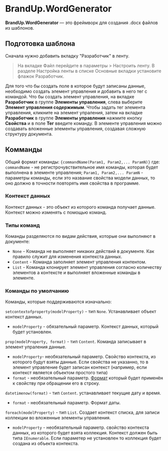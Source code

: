# BrandUp.WordGenerator

**BrandUp.WordGenerator** — это фреймворк для создания .docx файлов из шаблонов.

## Подготовка шаблона

Сначала нужно добавить вкладку "Разработчик" в ленту.
> На вкладке Файл перейдите в параметры > Настроить ленту.
> В разделе Настройка ленты в списке Основные вкладки установите флажок Разработчик.

Для того что бы создать поле в которое будут записаны данные, необходимо создать элемент управления и добавить в него тег с командой. Что бы создать элемент управления, на вкладке **Разработчик** в группе **Элементы управления**, слева выберите **Элемент управления содержимым**. Чтобы задать тег элемента управления, кликните на  элемент упраления, затем на вкладке **Разработчик** в группе **Элементы управления** нажмите кнопку **Свойства** и в поле **Тег** введите команду. В элементе управления можно создавать вложенные элементы управления, создавая сложную структуру документа.

## Комманды

Общий формат команды: `{commandName(Param1, Param2,... ParamN)}` где:
`commandName` - не регистрочувствительное имя команды, которая будет выполнена в элементе управления;
`Param1, Param2,... ParamN` - параметры команды, если это название свойства модели данных, то оно должно в точности повторять имя свойства в программе.

### Контекст данных

Контекст данных - это объект из которого команда получает данные. Контекст можно изменять с помощью команд.

### Типы команд

Команды разделяются по видам действия, которые они выполняют в документе:

- `None` - Команда не выполняет никаких действий в документе. Как правило служит для изменения контекста данных.
- `Content` - Команда заполняет элемент управления контентом.
- `List` - Команда клонирует элемент управления согласно количеству элементов а контексте и выполняет вложенные команды в элементе.

### Команды по умолчанию

Команды, которые поддерживаются изначально:

`setcontextofproperty(modelProperty)` - тип `None`. Устанавливает объект контекст данных.

- `modelProperty` - обязательный параметр. Контекст данных, который будет установлен.

`prop(modelProperty, format)` - тип `Content`. Команда записывает в элемент упраления данные.

- `modelProperty`- необязательный параметр. Свойство контекста, из которого будут взяты данные. Если свойства не указанно, то в элемент управление будет записан контекст (например, если контекст является объектом простого типа)
- `format` - необязательный параметр. [Формат](https://learn.microsoft.com/en-us/dotnet/standard/base-types/formatting-types) который будет применён к свойству при обращении его в строку.

`datetimenow(format)` - тип `Content`. устанавливает текущие дату и время.

- `format` - необязательный параметр. Формат даты.

`foreach(modelProperty)` - тип `List`. Создает контекст списка, для записи коллекции во вложенные элементы управления.

- `modelProperty` - необязательный параметр. свойство контекста данных, из которого будет взята коллекция. Контекст должен быть типа `IEnumerable`. Если параметер не установлен то коллекция будет создана из объекта контекста.
